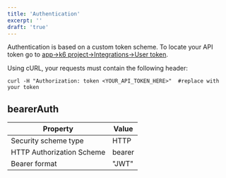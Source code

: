 ```yaml
---
title: 'Authentication'
excerpt: ''
draft: 'true'
---
```


Authentication is based on a custom token scheme. To locate your API token go to [app->k6 project->Integrations->User token](https://app.loadimpact.com/account/token).

Using cURL, your requests must contain the following header:

```shell
curl -H "Authorization: token <YOUR_API_TOKEN_HERE>"  #replace with your token
```

## bearerAuth

| Property                  | Value  |
| ------------------------- | ------ |
| Security scheme type      | HTTP   |
| HTTP Authorization Scheme | bearer |
| Bearer format             | "JWT"  |
